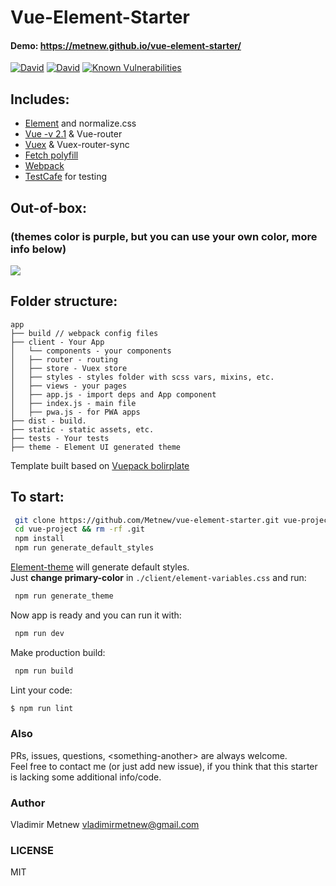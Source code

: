 # Vue-Element-Starter
#### Demo: https://metnew.github.io/vue-element-starter/

[![David](https://img.shields.io/david/Metnew/vue-element-starter.svg)]()
[![David](https://img.shields.io/david/dev/Metnew/vue-element-starter.svg)]()
[![Known Vulnerabilities](https://snyk.io/test/github/metnew/vue-element-starter/badge.svg)](https://snyk.io/test/github/metnew/vue-element-starter)
## Includes:

- [Element](http://element.eleme.io/#/en-US) and normalize.css
- [Vue -v 2.1](https://vuejs.org/) & Vue-router
- [Vuex](https://github.com/vuejs/vuex) & Vuex-router-sync
- [Fetch polyfill](https://www.npmjs.com/package/whatwg-fetch)
- [Webpack](https://webpack.github.io/)
- [TestCafe](https://testcafe.devexpress.com/) for testing

## Out-of-box:
### (themes color is purple, but you can use your own color, more info below)

![](https://github.com/Metnew/vue-element-starter/blob/gh-pages/screen.gif?raw=true)

## Folder structure:

```
app
├── build // webpack config files
├── client - Your App
│   └── components - your components
│   ├── router - routing
│   ├── store - Vuex store
│   ├── styles - styles folder with scss vars, mixins, etc.
│   ├── views - your pages
│   ├── app.js - import deps and App component
│   ├── index.js - main file
│   ├── pwa.js - for PWA apps
├── dist - build.
├── static - static assets, etc.
├── tests - Your tests
├── theme - Element UI generated theme
```

Template built based on [Vuepack bolirplate](https://github.com/egoist/vuepack)

## To start:

```bash
 git clone https://github.com/Metnew/vue-element-starter.git vue-project  
 cd vue-project && rm -rf .git
 npm install
 npm run generate_default_styles
```

[Element-theme](https://www.npmjs.com/package/element-theme) will generate default styles.     
Just **change primary-color** in `./client/element-variables.css` and run:

```bash
 npm run generate_theme
```

Now app is ready and you can run it with:

```bash
 npm run dev
```

Make production build:

```bash
 npm run build
```

Lint your code:

```bash
$ npm run lint
```

### Also
PRs, issues, questions, \<something-another> are always welcome.     
Feel free to contact me (or just add new issue), if you think that this starter is lacking some additional info/code.

### Author
Vladimir Metnew <vladimirmetnew@gmail.com>

### LICENSE
MIT
